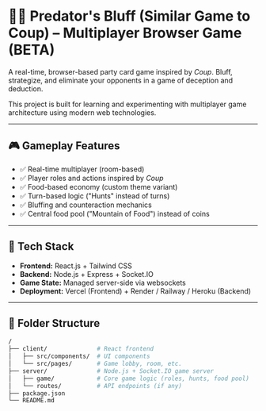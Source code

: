 # 🕵️‍♂️ Predator's Bluff (Similar Game to Coup) – Multiplayer Browser Game (BETA)

A real-time, browser-based party card game inspired by *Coup*. Bluff, strategize, and eliminate your opponents in a game of deception and deduction.

This project is built for learning and experimenting with multiplayer game architecture using modern web technologies.

---

## 🎮 Gameplay Features

- ✅ Real-time multiplayer (room-based)
- ✅ Player roles and actions inspired by *Coup*
- ✅ Food-based economy (custom theme variant)
- ✅ Turn-based logic ("Hunts" instead of turns)
- ✅ Bluffing and counteraction mechanics
- ✅ Central food pool ("Mountain of Food") instead of coins

---

## 🧱 Tech Stack

- **Frontend:** React.js + Tailwind CSS
- **Backend:** Node.js + Express + Socket.IO
- **Game State:** Managed server-side via websockets
- **Deployment:** Vercel (Frontend) + Render / Railway / Heroku (Backend)

---

## 📁 Folder Structure

```bash
/
├── client/              # React frontend
│   ├── src/components/  # UI components
│   └── src/pages/       # Game lobby, room, etc.
├── server/              # Node.js + Socket.IO game server
│   ├── game/            # Core game logic (roles, hunts, food pool)
│   └── routes/          # API endpoints (if any)
├── package.json
└── README.md

